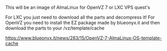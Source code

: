 This will be an image of AlmaLinux for OpenVZ 7 or LXC VPS quest's 

For LXC you just need to download all the parts and decompress it!
For OpenVZ you need to install the EZ package made by blueonyx.it and then download the parts to your /vz/template/cache

https://www.blueonyx.it/news/283/15/OpenVZ-7-AlmaLinux-OS-template-cache
